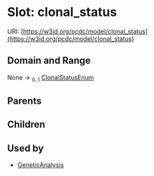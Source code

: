
# Slot: clonal_status




URI: [https://w3id.org/pcdc/model/clonal_status](https://w3id.org/pcdc/model/clonal_status)


## Domain and Range

None &#8594;  <sub>0..1</sub> [ClonalStatusEnum](ClonalStatusEnum.md)

## Parents


## Children


## Used by

 * [GeneticAnalysis](GeneticAnalysis.md)
